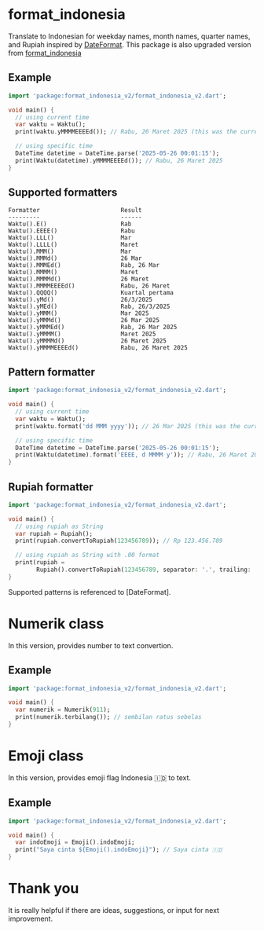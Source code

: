 # format_indonesia

Translate to Indonesian for weekday names, month names, quarter names, and Rupiah inspired by [DateFormat](https://api.flutter.dev/flutter/intl/DateFormat-class.html).
This package is also upgraded version from [format_indonesia](https://pub.dev/packages/format_indonesia)

## Example

```dart
import 'package:format_indonesia_v2/format_indonesia_v2.dart';

void main() {
  // using current time
  var waktu = Waktu();
  print(waktu.yMMMMEEEEd()); // Rabu, 26 Maret 2025 (this was the current time when development)

  // using specific time
  DateTime datetime = DateTime.parse('2025-05-26 00:01:15');
  print(Waktu(datetime).yMMMMEEEEd()); // Rabu, 26 Maret 2025
}
```

## Supported formatters

```
Formatter                       Result
---------                       ------
Waktu().E()                     Rab
Waktu().EEEE()                  Rabu
Waktu().LLL()                   Mar
Waktu().LLLL()                  Maret
Waktu().MMM()                   Mar
Waktu().MMMd()                  26 Mar
Waktu().MMMEd()                 Rab, 26 Mar
Waktu().MMMM()                  Maret
Waktu().MMMMd()                 26 Maret
Waktu().MMMMEEEEd()             Rabu, 26 Maret
Waktu().QQQQ()                  Kuartal pertama
Waktu().yMd()                   26/3/2025
Waktu().yMEd()                  Rab, 26/3/2025
Waktu().yMMM()                  Mar 2025
Waktu().yMMMd()                 26 Mar 2025
Waktu().yMMMEd()                Rab, 26 Mar 2025
Waktu().yMMMM()                 Maret 2025
Waktu().yMMMMd()                26 Maret 2025
Waktu().yMMMMEEEEd()            Rabu, 26 Maret 2025
```

## Pattern formatter

```dart
import 'package:format_indonesia_v2/format_indonesia_v2.dart';

void main() {
  // using current time
  var waktu = Waktu();
  print(waktu.format('dd MMM yyyy')); // 26 Mar 2025 (this was the current time when development)

  // using specific time
  DateTime datetime = DateTime.parse('2025-05-26 00:01:15');
  print(Waktu(datetime).format('EEEE, d MMMM y')); // Rabu, 26 Maret 2025
}
```

## Rupiah formatter

```dart
import 'package:format_indonesia_v2/format_indonesia_v2.dart';

void main() {
  // using rupiah as String
  var rupiah = Rupiah();
  print(rupiah.convertToRupiah(123456789)); // Rp 123.456.789

  // using rupiah as String with .00 format
  print(rupiah =
        Rupiah().convertToRupiah(123456789, separator: '.', trailing: '.00')); // Rp 123.456.789.00
}
```

Supported patterns is referenced to [DateFormat].

# Numerik class

In this version, provides number to text convertion.

## Example

```dart
import 'package:format_indonesia_v2/format_indonesia_v2.dart';

void main() {
  var numerik = Numerik(911);
  print(numerik.terbilang()); // sembilan ratus sebelas
}
```

# Emoji class

In this version, provides emoji flag Indonesia 🇮🇩 to text.

## Example

```dart
import 'package:format_indonesia_v2/format_indonesia_v2.dart';

void main() {
  var indoEmoji = Emoji().indoEmoji;
  print("Saya cinta ${Emoji().indoEmoji}"); // Saya cinta 🇮🇩
}
```

# Thank you

It is really helpful if there are ideas, suggestions, or input for next improvement.
